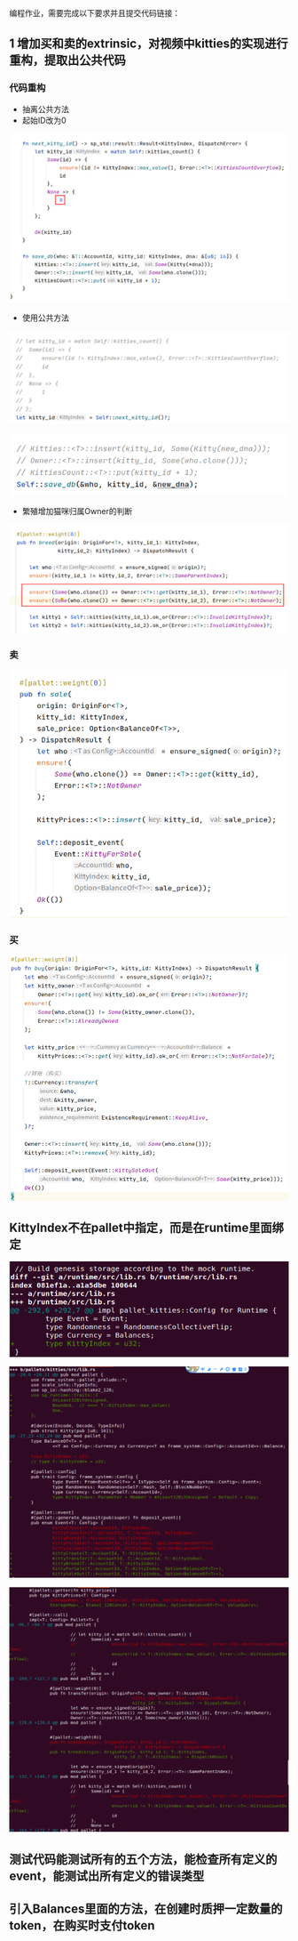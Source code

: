 编程作业，需要完成以下要求并且提交代码链接： 

## 1 增加买和卖的extrinsic，对视频中kitties的实现进行重构，提取出公共代码

### 代码重构

- 抽离公共方法
- 起始ID改为0

![image-20211228172432614](assets/image-20211228172432614.png)

- 使用公共方法

![image-20211228151845039](assets/image-20211228151845039.png)

![image-20211228151857162](assets/image-20211228151857162.png)

- 繁殖增加猫咪归属Owner的判断

![image-20211228172339707](assets/image-20211228172339707.png)

### 卖

![image-20211228191649522](assets/image-20211228191649522.png)

### 买

![image-20211228191732692](assets/image-20211228191732692.png)

## KittyIndex不在pallet中指定，而是在runtime里面绑定

![image-20211228194955065](assets/image-20211228194955065.png)

![image-20211228195028938](assets/image-20211228195028938.png)

![image-20211228195053463](assets/image-20211228195053463.png)







## 测试代码能测试所有的五个方法，能检查所有定义的event，能测试出所有定义的错误类型







## 引入Balances里面的方法，在创建时质押一定数量的token，在购买时支付token